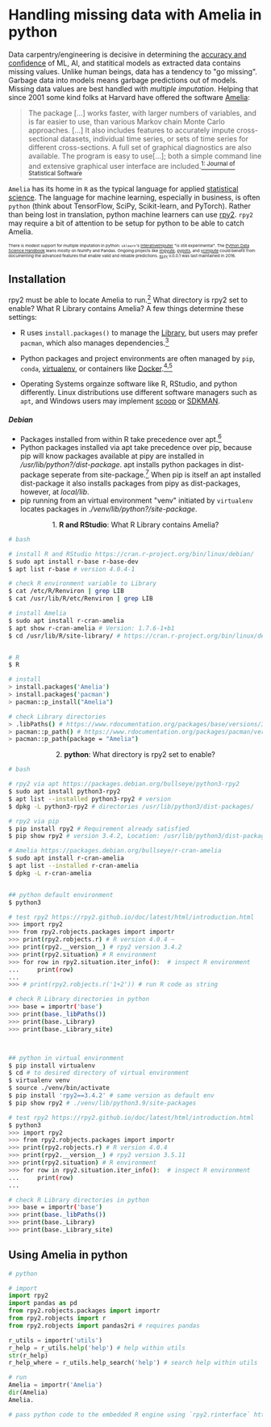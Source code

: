 # Handling missing data with Amelia in python


Data carpentry/engineering is decisive in determining the [accuracy and confidence](http://www.science.smith.edu/~nhorton/muchado.pdf) of ML, AI, and statitical models as extracted data contains missing values. Unlike human beings, data has a tendency to "go missing". Garbage data into models means garbage predictions out of models. Missing data values are best handled with _multiple imputation_. Helping that since 2001 some kind folks at Harvard have offered the software [Amelia](https://github.com/IQSS/amelia):

> The package [...] works faster, with larger numbers of variables, and is far easier to use, than various Markov chain Monte Carlo approaches. [...] It also includes features to accurately impute cross-sectional datasets, individual time series, or sets of time series for different cross-sections. A full set of graphical diagnostics are also available. The program is easy to use[...]; both a simple command line and extensive graphical user interface are included.[<sup>1: Journal of Statistical Software</sup>](https://www.jstatsoft.org/article/view/v045i07)

`Amelia` has its home in `R` as the typical language for applied [statistical science](https://stats.stackexchange.com/q/6/207649). The language for machine learning, especially in business, is often `python` (think about TensorFlow, SciPy, Scikit-learn, and PyTorch). Rather than being lost in translation, python machine learners can use [rpy2](https://github.com/rpy2/rpy2). `rpy2` may require a bit of attention to be setup for python to be able to catch Amelia.

<small><small><small>There is modest support for multiple imputation in python: `sklearn`'s [InterativeImputer](https://scikit-learn.org/stable/modules/generated/sklearn.impute.IterativeImputer.html) "is still experimental". The [Python Data Science Handbook](https://github.com/jakevdp/PythonDataScienceHandbook/blob/master/notebooks/03.04-Missing-Values.ipynb) leans mostly on NumPy and Pandas. Ongoing projects like [impyute](https://github.com/eltonlaw/impyute), [pypots](https://github.com/WenjieDu/PyPOTS), and [ycimpute](https://github.com/OpenIDEA-YunanUniversity/ycimpute) could benefit from documenting the advanced features that enable valid and reliable predictions. [`mipy`](https://github.com/bcb/mipy) v.0.0.1 was last maintained in 2016.</small></small></small>

## Installation

rpy2 must be able to locate Amelia to run.[<sup>2</sup>](https://stackoverflow.com/a/47003754/3755989) What directory is rpy2 set to enable? What R Library contains Amelia? A few things determine these settings:

- R uses `install.packages()` to manage the [Library](https://www.r-bloggers.com/2020/10/customizing-your-package-library-location/), but users may prefer `pacman`, which also manages dependencies.[<sup>3</sup>](https://rdocumentation.org/packages/pacman/versions/0.5.1)

- Python packages and project environments are often managed by `pip`, `conda`, [virtualenv](https://pypi.org/project/virtualenv/), or containers like [Docker](https://github.com/rpy2/rpy2-docker).[<sup>4,</sup>](https://packaging.python.org/en/latest/guides/tool-recommendations/)[<sup>5</sup>](https://packaging.python.org/en/latest/guides/installing-using-pip-and-virtual-environments/)

- Operating Systems orgainze software like R, RStudio, and python differently. Linux distributions use different software managers such as `apt`, and Windows users may implement [scoop](https://scoop.sh/) or [SDKMAN](https://sdkman.io/).

#### _Debian_
- Packages installed from within R take precedence over apt.[<sup>6</sup>](https://cran.r-project.org/bin/linux/debian/#admihttps://cran.r-project.org/bin/linux/debian/#administration-and-maintenancenistration-and-maintenance)
- Python packages installed via apt take precedence over pip, because pip will know packages available at pipy are installed in _/usr/lib/python?/dist-package_. apt installs python packages in dist-package seperate from site-package.[<sup>7</sup>](https://wiki.debian.org/Python#Deviations_from_upstream) When pip is itself an apt installed dist-package it also installs packages from pipy as dist-packages, however, at _local/lib_.
- pip running from an virtual environment "venv" initiated by `virtualenv` locates packages in _./venv/lib/python?/site-package_.



<p style="text-align: center;">1. <b>R and RStudio</b>: What R Library contains Amelia?</p>

```bash
# bash

# install R and RStudio https://cran.r-project.org/bin/linux/debian/
$ sudo apt install r-base r-base-dev
$ apt list r-base # version 4.0.4-1

# check R environment variable to Library
$ cat /etc/R/Renviron | grep LIB
$ cat /usr/lib/R/etc/Renviron | grep LIB

# install Amelia
$ sudo apt install r-cran-amelia
$ apt show r-cran-amelia # Version: 1.7.6-1+b1
$ cd /usr/lib/R/site-library/ # https://cran.r-project.org/bin/linux/debian/#pathways-to-r-packages


# R
$ R 

# install
> install.packages('Amelia')
> install.packages('pacman')
> pacman::p_install("Amelia")

# check Library directories
> .libPaths() # https://www.rdocumentation.org/packages/base/versions/3.6.2/topics/libPaths
> pacman::p_path() # https://www.rdocumentation.org/packages/pacman/versions/0.5.1/topics/p_path
> pacman::p_path(package = "Amelia")

```

<p style="text-align: center;">2. <b>python</b>: What directory is rpy2 set to enable?</p>

```bash
# bash

# rpy2 via apt https://packages.debian.org/bullseye/python3-rpy2
$ sudo apt install python3-rpy2
$ apt list --installed python3-rpy2 # version
$ dpkg -L python3-rpy2 # directories /usr/lib/python3/dist-packages/

# rpy2 via pip
$ pip install rpy2 # Requirement already satisfied
$ pip show rpy2 # version 3.4.2, Location: /usr/lib/python3/dist-packages

# Amelia https://packages.debian.org/bullseye/r-cran-amelia
$ sudo apt install r-cran-amelia
$ apt list --installed r-cran-amelia
$ dpkg -L r-cran-amelia


## python default environment
$ python3

# test rpy2 https://rpy2.github.io/doc/latest/html/introduction.html
>>> import rpy2
>>> from rpy2.robjects.packages import importr
>>> print(rpy2.robjects.r) # R version 4.0.4 ~
>>> print(rpy2.__version__) # rpy2 version 3.4.2
>>> print(rpy2.situation) # R environment
>>> for row in rpy2.situation.iter_info():  # inspect R environment
...     print(row)
...
>>> # print(rpy2.robjects.r('1+2')) # run R code as string

# check R Library directories in python
>>> base = importr('base')
>>> print(base._libPaths())
>>> print(base._Library)
>>> print(base._Library_site)



## python in virtual environment
$ pip install virtualenv
$ cd # to desired directory of virtual environment
$ virtualenv venv
$ source ./venv/bin/activate
$ pip install 'rpy2==3.4.2' # same version as default env
$ pip show rpy2 # ./venv/lib/python3.9/site-packages

# test rpy2 https://rpy2.github.io/doc/latest/html/introduction.html
$ python3
>>> import rpy2
>>> from rpy2.robjects.packages import importr
>>> print(rpy2.robjects.r) # R version 4.0.4
>>> print(rpy2.__version__) # rpy2 version 3.5.11
>>> print(rpy2.situation) # R environment
>>> for row in rpy2.situation.iter_info():  # inspect R environment
...     print(row)
...

# check R Library directories in python
>>> base = importr('base')
>>> print(base._libPaths())
>>> print(base._Library)
>>> print(base._Library_site)

```

## Using Amelia in python
```python
# python

# import
import rpy2
import pandas as pd
from rpy2.robjects.packages import importr
from rpy2.robjects import r
from rpy2.robjects import pandas2ri # requires pandas

r_utils = importr('utils')
r_help = r_utils.help('help') # help within utils
str(r_help)
r_help_where = r_utils.help_search('help') # search help within utils

# run
Amelia = importr('Amelia')
dir(Amelia)
Amelia.

# pass python code to the embedded R engine using `rpy2.rinterface` https://rpy2.github.io/doc/latest/html/rinterface.html#calling-python-functions-from-r


```
